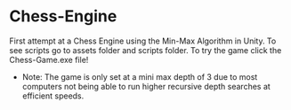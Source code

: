 # Chess-Engine
First attempt at a Chess Engine using the Min-Max Algorithm in Unity.
To see scripts go to assets folder and scripts folder.
To try the game click the Chess-Game.exe file! 
- Note: The game is only set at a mini max depth of 3 due to most computers not being able to run higher recursive depth searches at efficient speeds.
